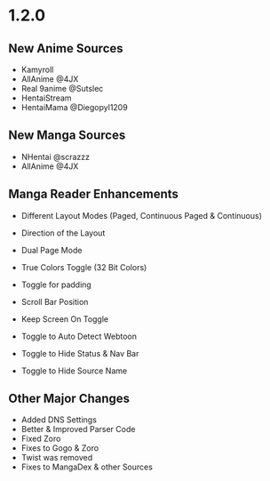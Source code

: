 # 1.2.0

## New Anime Sources

- Kamyroll
- AllAnime @4JX
- Real 9anime @Sutslec
- HentaiStream
- HentaiMama @Diegopyl1209

## New Manga Sources

- NHentai @scrazzz
- AllAnime @4JX

## Manga Reader Enhancements

- Different Layout Modes (Paged, Continuous Paged & Continuous)
- Direction of the Layout
- Dual Page Mode
- True Colors Toggle (32 Bit Colors)
- Toggle for padding
- Scroll Bar Position
- Keep Screen On Toggle

- Toggle to Auto Detect Webtoon
- Toggle to Hide Status & Nav Bar
- Toggle to Hide Source Name

## Other Major Changes

- Added DNS Settings
- Better & Improved Parser Code
- Fixed Zoro
- Fixes to Gogo & Zoro
- Twist was removed
- Fixes to MangaDex & other Sources